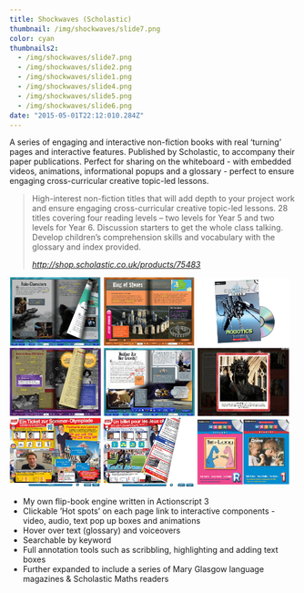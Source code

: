 ```yaml
---
title: Shockwaves (Scholastic)
thumbnail: /img/shockwaves/slide7.png
color: cyan
thumbnails2:
  - /img/shockwaves/slide7.png
  - /img/shockwaves/slide2.png
  - /img/shockwaves/slide1.png
  - /img/shockwaves/slide4.png
  - /img/shockwaves/slide5.png
  - /img/shockwaves/slide6.png
date: "2015-05-01T22:12:010.284Z"
---
```


A series of engaging and interactive non-fiction books with real ‘turning’ pages and interactive features. Published by Scholastic, to accompany their paper publications. Perfect for sharing on the whiteboard - with embedded videos, animations, informational popups and a glossary - perfect to ensure engaging cross-curricular creative topic-led lessons.

>High-interest non-fiction titles that will add depth to your project work and ensure engaging cross-curricular creative topic-led lessons. 28 titles covering four reading levels – two levels for Year 5 and two levels for Year 6.
Discussion starters to get the whole class talking. Develop children’s comprehension skills and vocabulary with the glossary and index provided.
>
><cite>http://shop.scholastic.co.uk/products/75483</cite>


<a href="/img/logo/ss10.png"><img src="/img/shockwaves/slide7.png" style="width: 32%;"/></a>
<a href="/img/logo/ss10.png"><img src="/img/shockwaves/slide2.png" style="width: 32%;"/></a>
<a href="/img/logo/ss10.png"><img src="/img/shockwaves/slide1.png" style="width: 32%;"/></a>
<a href="/img/logo/ss10.png"><img src="/img/shockwaves/slide4.png" style="width: 32%;"/></a>
<a href="/img/logo/ss10.png"><img src="/img/shockwaves/slide5.png" style="width: 32%;"/></a>
<a href="/img/logo/ss10.png"><img src="/img/shockwaves/slide6.png" style="width: 32%;"/></a>
<a href="/img/logo/ss10.png"><img src="/img/maryg/slide2.png" style="width: 32%;"/></a>
<a href="/img/logo/ss10.png"><img src="/img/maryg/slide3.png" style="width: 32%;"/></a>
<a href="/img/logo/ss10.png"><img src="/img/mathsreaders/slide1.png" style="width: 32%;"/></a>

* My own flip-book engine written in Actionscript 3
* Clickable &#8217;Hot spots&#8217; on each page link to interactive components - video, audio, text pop up boxes and animations
* Hover over text (glossary) and voiceovers
* Searchable by keyword
* Full annotation tools such as scribbling, highlighting and adding text boxes
* Further expanded to include a series of Mary Glasgow language magazines & Scholastic Maths readers

